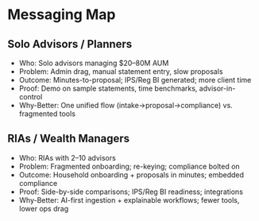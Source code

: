 # Messaging Map

## Solo Advisors / Planners
- Who: Solo advisors managing $20–80M AUM
- Problem: Admin drag, manual statement entry, slow proposals
- Outcome: Minutes-to-proposal; IPS/Reg BI generated; more client time
- Proof: Demo on sample statements, time benchmarks, advisor-in-control
- Why-Better: One unified flow (intake→proposal→compliance) vs. fragmented tools

## RIAs / Wealth Managers
- Who: RIAs with 2–10 advisors
- Problem: Fragmented onboarding; re-keying; compliance bolted on
- Outcome: Household onboarding + proposals in minutes; embedded compliance
- Proof: Side-by-side comparisons; IPS/Reg BI readiness; integrations
- Why-Better: AI-first ingestion + explainable workflows; fewer tools, lower ops drag











